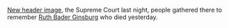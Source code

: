 <a href="http://scripting.com/images/2020/09/19/supremeCourt.png">New header image</a>, the Supreme Court last night, people gathered there to remember <a href="https://en.wikipedia.org/wiki/Ruth_Bader_Ginsburg">Ruth Bader Ginsburg</a> who died yesterday.

